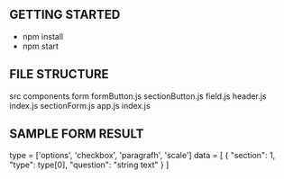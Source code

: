 

## GETTING STARTED
- npm install
- npm start


## FILE STRUCTURE
src 
    components
        form
            formButton.js
            sectionButton.js
            field.js
            header.js
            index.js
            sectionForm.js
    app.js
    index.js

## SAMPLE FORM RESULT
type =  ['options', 'checkbox', 'paragrafh', 'scale']
data = [
    {
        "section": 1,
        "type": type[0],
        "question": "string text"
    }
]
